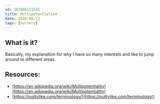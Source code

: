 ```yaml
---
id: 202006131545
title: Multipotentialism
date: 2020-06-13
tags: [nursery]
---
```


## What is it?
Basically, my explanation for why I have so many interests and like to jump around to different areas.

## Resources:
- [https://en.wikipedia.org/wiki/Multipotentiality](https://en.wikipedia.org/wiki/Multipotentiality)
- [https://puttylike.com/terminology/](https://puttylike.com/terminology/)